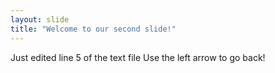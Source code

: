 ```yaml
---
layout: slide
title: "Welcome to our second slide!"
---
```

Just edited line 5 of the text file
Use the left arrow to go back!
